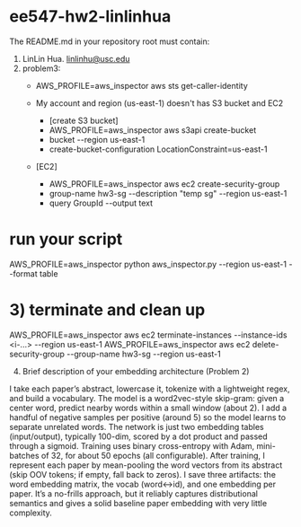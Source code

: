 # ee547-hw2-linlinhua

The README.md in your repository root must contain:
1. LinLin Hua. linlinhu@usc.edu
2. problem3:
   - AWS_PROFILE=aws_inspector aws sts get-caller-identity
   - My account and region (us-east-1) doesn't has S3 bucket and EC2
     - [create S3 bucket]
      - AWS_PROFILE=aws_inspector aws s3api create-bucket 
      - bucket <your-unique-bucket-name> --region us-east-1 
      - create-bucket-configuration LocationConstraint=us-east-1

   - [EC2]
     - AWS_PROFILE=aws_inspector aws ec2 create-security-group 
     - group-name hw3-sg --description "temp sg" --region us-east-1 
     - query GroupId --output text


# run your script
AWS_PROFILE=aws_inspector python aws_inspector.py --region us-east-1 --format table

# 3) terminate and clean up
AWS_PROFILE=aws_inspector aws ec2 terminate-instances --instance-ids <i-...> --region us-east-1
AWS_PROFILE=aws_inspector aws ec2 delete-security-group --group-name hw3-sg --region us-east-1

   
   
4. Brief description of your embedding architecture (Problem 2)
   
I take each paper’s abstract, lowercase it, tokenize with a lightweight regex, and build a vocabulary. The model is a word2vec-style skip-gram: given a center word, predict nearby words within a small window (about 2). I add a handful of negative samples per positive (around 5) so the model learns to separate unrelated words. The network is just two embedding tables (input/output), typically 100-dim, scored by a dot product and passed through a sigmoid. Training uses binary cross-entropy with Adam, mini-batches of 32, for about 50 epochs (all configurable). After training, I represent each paper by mean-pooling the word vectors from its abstract (skip OOV tokens; if empty, fall back to zeros). I save three artifacts: the word embedding matrix, the vocab (word↔id), and one embedding per paper. It’s a no-frills approach, but it reliably captures distributional semantics and gives a solid baseline paper embedding with very little complexity.
